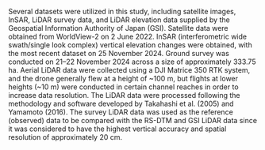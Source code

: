 Several datasets were utilized in this study, including satellite images, InSAR, LiDAR survey data, and LiDAR elevation data supplied by the Geospatial Information Authority of Japan (GSI). Satellite data were obtained from WorldView-2 on 2 June 2022. InSAR (interferometric wide swath/single look complex) vertical elevation changes were obtained, with the most recent dataset on 25 November 2024. Ground survey was conducted on 21–22 November 2024 across a size of approximately 333.75 ha.  Aerial LiDAR data were collected using a DJI Matrice 350 RTK system, and the drone generally flew at a height of ~100 m, but flights at lower heights (~10 m) were conducted in certain channel reaches in order to increase data resolution. The LiDAR data were processed following the methodology and software developed by Takahashi et al. (2005) and Yamamoto (2016). The survey LiDAR data was used as the reference (observed) data to be compared with the RS-DTM and GSI LiDAR data since it was considered to have the highest vertical accuracy and spatial resolution of approximately 20 cm.
